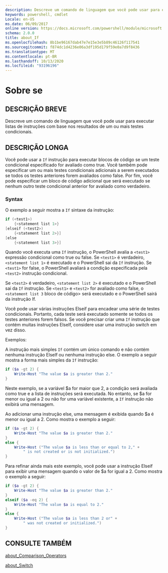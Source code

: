 ```yaml
---
description: Descreve um comando de linguagem que você pode usar para executar listas de instruções com base nos resultados de um ou mais testes condicionais.
keywords: powershell, cmdlet
Locale: en-US
ms.date: 06/09/2017
online version: https://docs.microsoft.com/powershell/module/microsoft.powershell.core/about/about_if?view=powershell-5.1&WT.mc_id=ps-gethelp
schema: 2.0.0
title: about_If
ms.openlocfilehash: 8b1be96167dab47e7e15e3e5b89c46126f117541
ms.sourcegitcommit: f874dc1d4236e06a3df195d179f59e0a7d9f8436
ms.translationtype: MT
ms.contentlocale: pt-BR
ms.lasthandoff: 10/13/2020
ms.locfileid: "93196196"
---
```

# <a name="about-if"></a>Sobre se

## <a name="short-description"></a>DESCRIÇÃO BREVE
Descreve um comando de linguagem que você pode usar para executar listas de instruções com base nos resultados de um ou mais testes condicionais.

## <a name="long-description"></a>DESCRIÇÃO LONGA
Você pode usar a `If` instrução para executar blocos de código se um teste condicional especificado for avaliado como true. Você também pode especificar um ou mais testes condicionais adicionais a serem executados se todos os testes anteriores forem avaliados como false. Por fim, você pode especificar um bloco de código adicional que será executado se nenhum outro teste condicional anterior for avaliado como verdadeiro.

### <a name="syntax"></a>Syntax

O exemplo a seguir mostra a `If` sintaxe da instrução:

```powershell
if (<test1>)
    {<statement list 1>}
[elseif (<test2>)
    {<statement list 2>}]
[else
    {<statement list 3>}]
```

Quando você executa uma `If` instrução, o PowerShell avalia a `<test1>` expressão condicional como true ou false. Se `<test1>` é verdadeiro, `<statement list 1>` é executado e o PowerShell sai da `If` instrução. Se `<test1>` for false, o PowerShell avaliará a condição especificada pela `<test2>` instrução condicional.

Se `<test2>` é verdadeiro, `<statement list 2>` é executado e o PowerShell sai da `If` instrução. Se `<test1>` e `<test2>` for avaliado como false, o `<statement list 3` bloco de código> será executado e o PowerShell sairá da instrução If.

Você pode usar várias instruções Elseif para encadear uma série de testes condicionais. Portanto, cada teste será executado somente se todos os testes anteriores forem falsos.
Se você precisar criar uma `If` instrução que contém muitas instruções ElseIf, considere usar uma instrução switch em vez disso.

Exemplos:

A instrução mais simples `If` contém um único comando e não contém nenhuma instrução ElseIf ou nenhuma instrução else. O exemplo a seguir mostra a forma mais simples da `If` instrução:

```powershell
if ($a -gt 2) {
    Write-Host "The value $a is greater than 2."
}
```

Neste exemplo, se a variável $a for maior que 2, a condição será avaliada como true e a lista de instruções será executada. No entanto, se $a for menor ou igual a 2 ou não for uma variável existente, a `If` instrução não exibirá uma mensagem.

Ao adicionar uma instrução else, uma mensagem é exibida quando $a é menor ou igual a 2. Como mostra o exemplo a seguir:

```powershell
if ($a -gt 2) {
    Write-Host "The value $a is greater than 2."
}
else {
    Write-Host ("The value $a is less than or equal to 2," +
        " is not created or is not initialized.")
}
```

Para refinar ainda mais este exemplo, você pode usar a instrução Elseif para exibir uma mensagem quando o valor de $a for igual a 2. Como mostra o exemplo a seguir:

```powershell
if ($a -gt 2) {
    Write-Host "The value $a is greater than 2."
}
elseif ($a -eq 2) {
    Write-Host "The value $a is equal to 2."
}
else {
    Write-Host ("The value $a is less than 2 or" +
        " was not created or initialized.")
}
```

## <a name="see-also"></a>CONSULTE TAMBÉM

[about_Comparison_Operators](about_Comparison_Operators.md)

[about_Switch](about_Switch.md)
